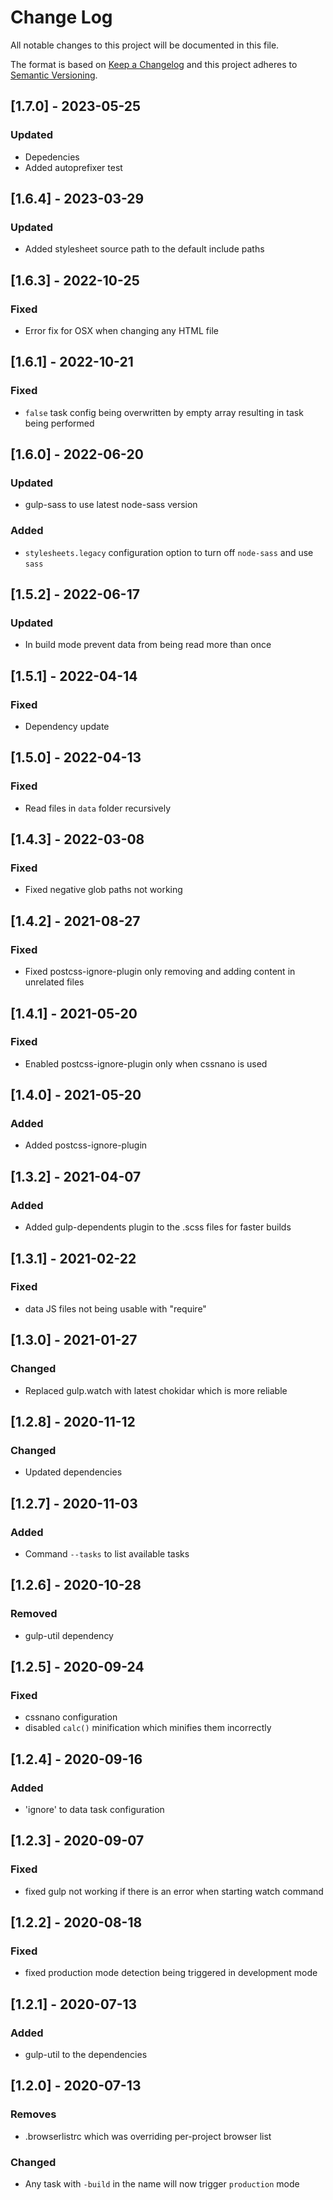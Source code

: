 # Change Log
All notable changes to this project will be documented in this file.

The format is based on [Keep a Changelog](http://keepachangelog.com/)
and this project adheres to [Semantic Versioning](http://semver.org/).

## [1.7.0] - 2023-05-25
### Updated
- Depedencies
- Added autoprefixer test

## [1.6.4] - 2023-03-29
### Updated
- Added stylesheet source path to the default include paths

## [1.6.3] - 2022-10-25
### Fixed
- Error fix for OSX when changing any HTML file

## [1.6.1] - 2022-10-21
### Fixed
- `false` task config being overwritten by empty array resulting in task being performed

## [1.6.0] - 2022-06-20
### Updated
- gulp-sass to use latest node-sass version
### Added
- `stylesheets.legacy` configuration option to turn off `node-sass` and use `sass`

## [1.5.2] - 2022-06-17
### Updated
- In build mode prevent data from being read more than once

## [1.5.1] - 2022-04-14
### Fixed
- Dependency update

## [1.5.0] - 2022-04-13
### Fixed
- Read files in `data` folder recursively

## [1.4.3] - 2022-03-08
### Fixed
- Fixed negative glob paths not working

## [1.4.2] - 2021-08-27
### Fixed
- Fixed postcss-ignore-plugin only removing and adding content in unrelated files

## [1.4.1] - 2021-05-20
### Fixed
- Enabled postcss-ignore-plugin only when cssnano is used

## [1.4.0] - 2021-05-20
### Added
- Added postcss-ignore-plugin

## [1.3.2] - 2021-04-07
### Added
- Added gulp-dependents plugin to the .scss files for faster builds

## [1.3.1] - 2021-02-22
### Fixed
- data JS files not being usable with "require"

## [1.3.0] - 2021-01-27
### Changed
- Replaced gulp.watch with latest chokidar which is more reliable

## [1.2.8] - 2020-11-12
### Changed
- Updated dependencies

## [1.2.7] - 2020-11-03
### Added
- Command `--tasks` to list available tasks

## [1.2.6] - 2020-10-28
### Removed
- gulp-util dependency

## [1.2.5] - 2020-09-24
### Fixed
- cssnano configuration
- disabled `calc()` minification which minifies them incorrectly

## [1.2.4] - 2020-09-16
### Added
- 'ignore' to data task configuration

## [1.2.3] - 2020-09-07
### Fixed
- fixed gulp not working if there is an error when starting watch command

## [1.2.2] - 2020-08-18
### Fixed
- fixed production mode detection being triggered in development mode

## [1.2.1] - 2020-07-13
### Added
- gulp-util to the dependencies


## [1.2.0] - 2020-07-13
### Removes
- .browserlistrc which was overriding per-project browser list
### Changed
- Any task with `-build` in the name will now trigger `production` mode
